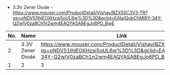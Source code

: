 


  * 3.3V Zener Diode -  https://www.mouser.com/ProductDetail/Vishay/BZX55C3V3-TR?qs=oNDV51lhjEOXHzaj5oUL6w%3D%3D&gclid=EAIaIQobChMI8Y-34Y-Q2wIV0zaBCh1n2wm4EAQYASABEgJo6PD_BwE

No. | Name | Link
--- | --- | ---
2 | 3.3V Zener Diode | https://www.mouser.com/ProductDetail/Vishay/BZX55C3V3-TR?qs=oNDV51lhjEOXHzaj5oUL6w%3D%3D&gclid=EAIaIQobChMI8Y-34Y-Q2wIV0zaBCh1n2wm4EAQYASABEgJo6PD_BwE
1 | 2 | 3
